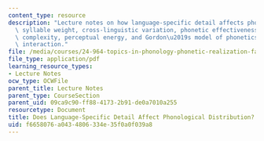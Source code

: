```yaml
---
content_type: resource
description: "Lecture notes on how language-specific detail affects phonological distribution,\
  \ syllable weight, cross-linguistic variation, phonetic effectiveness, structural\
  \ complexity, perceptual energy, and Gordon\u2019s model of phonetics-phonology\
  \ interaction."
file: /media/courses/24-964-topics-in-phonology-phonetic-realization-fall-2006/f6658076a0434806334e35f0a0f039a8_MIT24_964F06_lec03_gordon.pdf
file_type: application/pdf
learning_resource_types:
- Lecture Notes
ocw_type: OCWFile
parent_title: Lecture Notes
parent_type: CourseSection
parent_uid: 09ca9c90-ff88-4173-2b91-de0a7010a255
resourcetype: Document
title: Does Language-Specific Detail Affect Phonological Distribution?
uid: f6658076-a043-4806-334e-35f0a0f039a8
---
```

